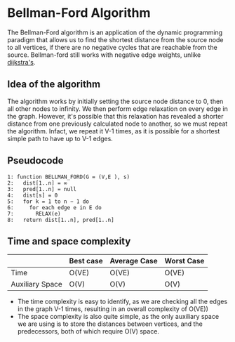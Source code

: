 # Bellman-Ford Algorithm
The Bellman-Ford algorithm is an application of the dynamic programming paradigm that allows us to find the shortest distance from the source node to all vertices, if there are no negative cycles that are reachable from the source. Bellman-ford still works with negative edge weights, unlike [dijkstra's](/contents/algorithms/dijkstra.md).

## Idea of the algorithm
The algorithm works by initially setting the source node distance to 0, then all other nodes to infinity. We then perform edge relaxation on every edge in the graph. However, it's possible that this relaxation has revealed a shorter distance from one previously calculated node to another, so we must repeat the algorithm. Infact, we repeat it V-1 times, as it is possible for a shortest simple path to have up to V-1 edges.

## Pseudocode
```
1: function BELLMAN_FORD(G = (V,E ), s)
2:   dist[1..n] = ∞
3:   pred[1..n] = null
4:   dist[s] = 0
5:   for k = 1 to n − 1 do
6:     for each edge e in E do
7:       RELAX(e)
8:   return dist[1..n], pred[1..n]
```

## Time and space complexity
|     |Best case|Average Case|Worst Case|
|---  |---------|------------|----------|
| Time |O(VE)|O(VE)|O(VE)|
|Auxiliary Space|O(V)|O(V)|O(V)|
- The time complexity is easy to identify, as we are checking all the edges in the graph V-1 times, resulting in an overall complexity of O(VE))
- The space complexity is also quite simple, as the only auxiliary space we are using is to store the distances between vertices, and the predecessors, both of which require O(V) space.
